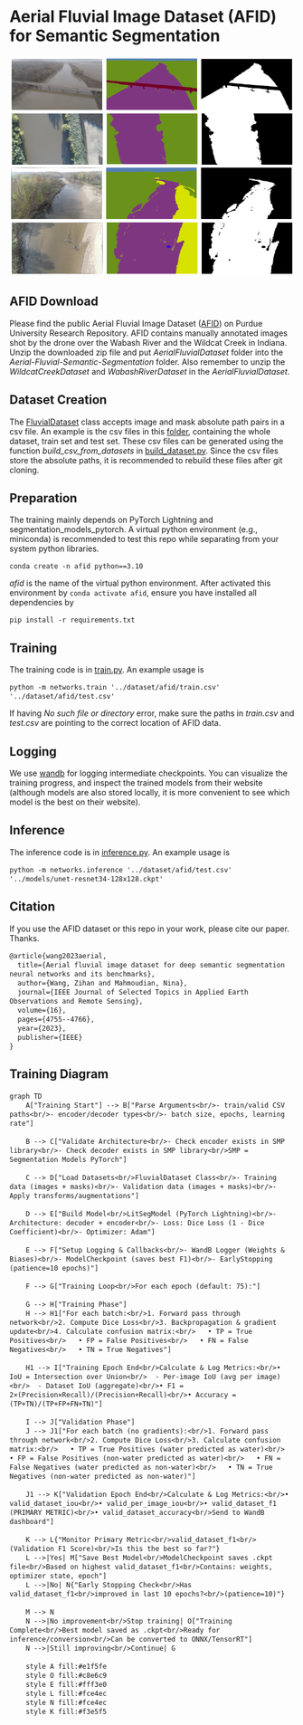 # Aerial Fluvial Image Dataset (AFID) for Semantic Segmentation
![](./src/images/showcase/afid_showcase.png)

## AFID Download
Please find the public Aerial Fluvial Image Dataset ([AFID](https://purr.purdue.edu/publications/4105/1)) on Purdue University Research Repository.
AFID contains manually annotated images shot by the drone over the Wabash River and the Wildcat Creek in Indiana.
Unzip the downloaded zip file and put *AerialFluvialDataset* folder into the *Aerial-Fluvial-Semantic-Segmentation* folder.
Also remember to unzip the *WildcatCreekDataset* and *WabashRiverDataset* in the *AerialFluvialDataset*.


## Dataset Creation
The [FluvialDataset](./src/networks/dataset.py) class accepts image and mask absolute path pairs in a csv file.
An example is the csv files in this [folder](./src/dataset/afid), containing the whole dataset, train set and test set.
These csv files can be generated using the function *build_csv_from_datasets* in [build_dataset.py](./src/utils/build_dataset.py).
Since the csv files store the absolute paths, it is recommended to rebuild these files after git cloning.


## Preparation
The training mainly depends on PyTorch Lightning and segmentation_models_pytorch.
A virtual python environment (e.g., miniconda) is recommended to test this repo while separating from your system python libraries.
```shell
conda create -n afid python==3.10
```
*afid* is the name of the virtual python environment. After activated this environment by `conda activate afid`,
ensure you have installed all dependencies by
```shell
pip install -r requirements.txt
```


## Training
The training code is in [train.py](./src/networks/train.py).
An example usage is
```shell
python -m networks.train '../dataset/afid/train.csv' '../dataset/afid/test.csv'
```
If having *No such file or directory* error, make sure the paths in *train.csv* and *test.csv* are pointing to the correct location of AFID data.


## Logging
We use [wandb](https://wandb.ai/home) for logging intermediate checkpoints.
You can visualize the training progress, and inspect the trained models from their website (although models are also stored locally, it is more convenient to see which model is the best on their website).


## Inference
The inference code is in [inference.py](./src/networks/inference.py).
An example usage is
```shell
python -m networks.inference '../dataset/afid/test.csv' '../models/unet-resnet34-128x128.ckpt'
```

## Citation
If you use the AFID dataset or this repo in your work, please cite our paper. Thanks.
```
@article{wang2023aerial,
  title={Aerial fluvial image dataset for deep semantic segmentation neural networks and its benchmarks},
  author={Wang, Zihan and Mahmoudian, Nina},
  journal={IEEE Journal of Selected Topics in Applied Earth Observations and Remote Sensing},
  volume={16},
  pages={4755--4766},
  year={2023},
  publisher={IEEE}
}
```

## Training Diagram

```mermaid
graph TD
    A["Training Start"] --> B["Parse Arguments<br/>- train/valid CSV paths<br/>- encoder/decoder types<br/>- batch size, epochs, learning rate"]

    B --> C["Validate Architecture<br/>- Check encoder exists in SMP library<br/>- Check decoder exists in SMP library<br/>SMP = Segmentation Models PyTorch"]

    C --> D["Load Datasets<br/>FluvialDataset Class<br/>- Training data (images + masks)<br/>- Validation data (images + masks)<br/>- Apply transforms/augmentations"]

    D --> E["Build Model<br/>LitSegModel (PyTorch Lightning)<br/>- Architecture: decoder + encoder<br/>- Loss: Dice Loss (1 - Dice Coefficient)<br/>- Optimizer: Adam"]

    E --> F["Setup Logging & Callbacks<br/>- WandB Logger (Weights & Biases)<br/>- ModelCheckpoint (saves best F1)<br/>- EarlyStopping (patience=10 epochs)"]

    F --> G["Training Loop<br/>For each epoch (default: 75):"]

    G --> H["Training Phase"]
    H --> H1["For each batch:<br/>1. Forward pass through network<br/>2. Compute Dice Loss<br/>3. Backpropagation & gradient update<br/>4. Calculate confusion matrix:<br/>   • TP = True Positives<br/>   • FP = False Positives<br/>   • FN = False Negatives<br/>   • TN = True Negatives"]

    H1 --> I["Training Epoch End<br/>Calculate & Log Metrics:<br/>• IoU = Intersection over Union<br/>  - Per-image IoU (avg per image)<br/>  - Dataset IoU (aggregate)<br/>• F1 = 2×(Precision×Recall)/(Precision+Recall)<br/>• Accuracy = (TP+TN)/(TP+FP+FN+TN)"]

    I --> J["Validation Phase"]
    J --> J1["For each batch (no gradients):<br/>1. Forward pass through network<br/>2. Compute Dice Loss<br/>3. Calculate confusion matrix:<br/>   • TP = True Positives (water predicted as water)<br/>   • FP = False Positives (non-water predicted as water)<br/>   • FN = False Negatives (water predicted as non-water)<br/>   • TN = True Negatives (non-water predicted as non-water)"]

    J1 --> K["Validation Epoch End<br/>Calculate & Log Metrics:<br/>• valid_dataset_iou<br/>• valid_per_image_iou<br/>• valid_dataset_f1 (PRIMARY METRIC)<br/>• valid_dataset_accuracy<br/>Send to WandB dashboard"]

    K --> L{"Monitor Primary Metric<br/>valid_dataset_f1<br/>(Validation F1 Score)<br/>Is this the best so far?"}
    L -->|Yes| M["Save Best Model<br/>ModelCheckpoint saves .ckpt file<br/>Based on highest valid_dataset_f1<br/>Contains: weights, optimizer state, epoch"]
    L -->|No| N{"Early Stopping Check<br/>Has valid_dataset_f1<br/>improved in last 10 epochs?<br/>(patience=10)"}

    M --> N
    N -->|No improvement<br/>Stop training| O["Training Complete<br/>Best model saved as .ckpt<br/>Ready for inference/conversion<br/>Can be converted to ONNX/TensorRT"]
    N -->|Still improving<br/>Continue| G

    style A fill:#e1f5fe
    style O fill:#c8e6c9
    style E fill:#fff3e0
    style L fill:#fce4ec
    style N fill:#fce4ec
    style K fill:#f3e5f5
```
